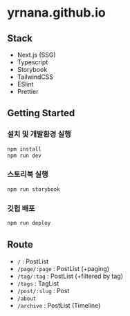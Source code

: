 # yrnana.github.io

## Stack

- Next.js (SSG)
- Typescript
- Storybook
- TailwindCSS
- ESlint
- Prettier

## Getting Started

### 설치 및 개발환경 실행

```sh
npm install
npm run dev
```

### 스토리북 실행

```sh
npm run storybook
```

### 깃헙 배포

```sh
npm run deploy
```

## Route

- `/` : PostList
- `/page/:page` : PostList (+paging)
- `/tag/:tag` : PostList (+filtered by tag)
- `/tags` : TagList
- `/post/:slug` : Post
- `/about`
- `/archive` : PostList (Timeline)
